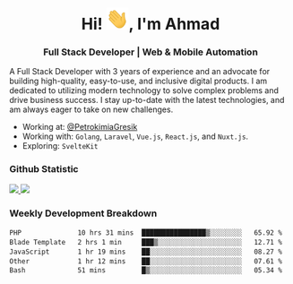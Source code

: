 <h1 align="center">Hi! <img src="https://raw.githubusercontent.com/ABSphreak/ABSphreak/master/gifs/Hi.gif" width="40px" />, I'm Ahmad</h1>


<h3 align="center">Full Stack Developer | Web & Mobile Automation </h3>

A Full Stack Developer with 3 years of experience and an advocate for building high-quality, easy-to-use, and inclusive digital products. I am dedicated to utilizing modern technology to solve complex problems and drive business success. I stay up-to-date with the latest technologies, and am always eager to take on new challenges.


- Working at: [@PetrokimiaGresik](https://petrokimia-gresik.com)
- Working with: `Golang`, `Laravel`, `Vue.js`, `React.js`, and `Nuxt.js`.
- Exploring: `SvelteKit`

  
### Github Statistic
<p align="left">
<a href="https://github.com/ahmadlaiq97">
  <img height="180em" src="https://github-readme-stats-eight-theta.vercel.app/api?username=ahmadlaiq&show_icons=true&theme=algolia&include_all_commits=true&count_private=true"/>
  <img height="180em" src="https://github-readme-stats-eight-theta.vercel.app/api/top-langs/?username=ahmadlaiq&layout=compact&langs_count=8&theme=algolia"/>
</a>
</p>


### Weekly Development Breakdown
<!--START_SECTION:waka-->

```txt
PHP              10 hrs 31 mins  ████████████████▒░░░░░░░░   65.92 %
Blade Template   2 hrs 1 min     ███▒░░░░░░░░░░░░░░░░░░░░░   12.71 %
JavaScript       1 hr 19 mins    ██░░░░░░░░░░░░░░░░░░░░░░░   08.27 %
Other            1 hr 12 mins    ██░░░░░░░░░░░░░░░░░░░░░░░   07.61 %
Bash             51 mins         █▒░░░░░░░░░░░░░░░░░░░░░░░   05.34 %
```

<!--END_SECTION:waka-->
